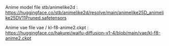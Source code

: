 
Anime model file stb/animelike2d : https://huggingface.co/stb/animelike2d/resolve/main/animelike25D_animelike25DV11Pruned.safetensors

Anime vae file vae / kl-f8-anime2.ckpt : https://huggingface.co/hakurei/waifu-diffusion-v1-4/blob/main/vae/kl-f8-anime2.ckpt
